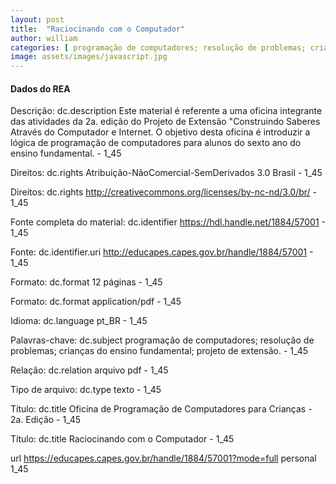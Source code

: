 ```yaml
---
layout: post
title:  "Raciocinando com o Computador"
author: william
categories: [ programação de computadores; resolução de problemas; crianças do ensino fundamental; projeto de extensão  ]
image: assets/images/javascript.jpg
---
```




#### Dados do REA

Descrição: dc.description	Este material é referente a uma oficina integrante das atividades da 2a. edição do Projeto de Extensão "Construindo Saberes Através do Computador e Internet. O objetivo desta oficina é introduzir a lógica de programação de computadores para alunos do sexto ano do ensino fundamental.	-	1_45


Direitos: dc.rights	Atribuição-NãoComercial-SemDerivados 3.0 Brasil	-	1_45


Direitos: dc.rights	http://creativecommons.org/licenses/by-nc-nd/3.0/br/	-	1_45


Fonte completa do material: dc.identifier	https://hdl.handle.net/1884/57001	-	1_45


Fonte: dc.identifier.uri	http://educapes.capes.gov.br/handle/1884/57001	-	1_45


Formato: dc.format	12 páginas	-	1_45


Formato: dc.format	application/pdf	-	1_45


Idioma: dc.language	pt_BR	-	1_45


Palavras-chave: dc.subject	programação de computadores; resolução de problemas; crianças do ensino fundamental; projeto de extensão.	-	1_45


Relação: dc.relation	arquivo pdf	-	1_45


Tipo de arquivo: dc.type	texto	-	1_45


Título: dc.title	Oficina de Programação de Computadores para Crianças - 2a. Edição	-	1_45


Título: dc.title	Raciocinando com o Computador	-	1_45


url	https://educapes.capes.gov.br/handle/1884/57001?mode=full	personal	1_45


